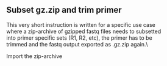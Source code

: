 ## Subset gz.zip and trim primer

This very short instruction is written for a specific use case\
where a zip-archive of gzipped fastq files needs to subsetted\
into primer specific sets (R1, R2, etc), the primer has to be\
trimmed and the fastq output exported as .gz.zip again.\

Import the zip-archive
